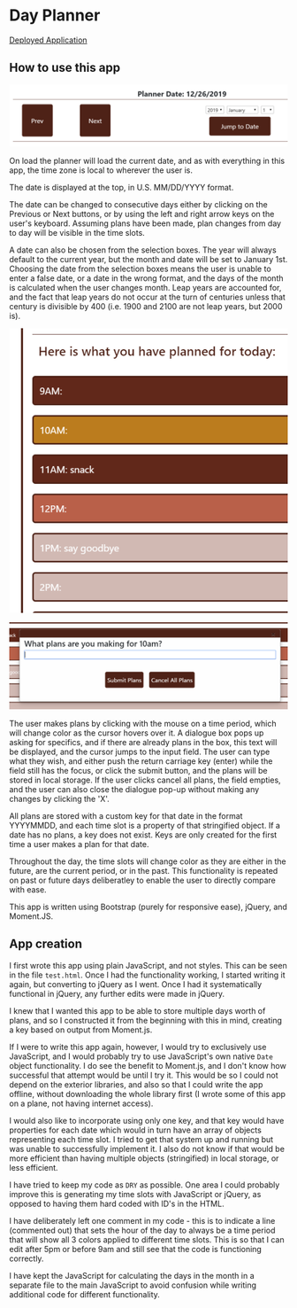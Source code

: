 # Day Planner

[Deployed Application](https://agtravis.github.io/homework-week-5/index.html)

## How to use this app

![choose-date](https://github.com/agtravis/homework-week-5/blob/master/assets/images/choose-date.PNG)

On load the planner will load the current date, and as with everything in this app, the time zone is local to wherever the user is.

The date is displayed at the top, in U.S. MM/DD/YYYY format.

The date can be changed to consecutive days either by clicking on the Previous or Next buttons, or by using the left and right arrow keys on the user's keyboard. Assuming plans have been made, plan changes from day to day will be visible in the time slots.

A date can also be chosen from the selection boxes. The year will always default to the current year, but the month and date will be set to January 1st. Choosing the date from the selection boxes means the user is unable to enter a false date, or a date in the wrong format, and the days of the month is calculated when the user changes month. Leap years are accounted for, and the fact that leap years do not occur at the turn of centuries unless that century is divisible by 400 (i.e. 1900 and 2100 are not leap years, but 2000 is).

![time-slot](https://github.com/agtravis/homework-week-5/blob/master/assets/images/time-slot.png)

![plan-input](https://github.com/agtravis/homework-week-5/blob/master/assets/images/plan-input.PNG)

The user makes plans by clicking with the mouse on a time period, which will change color as the cursor hovers over it. A dialogue box pops up asking for specifics, and if there are already plans in the box, this text will be displayed, and the cursor jumps to the input field. The user can type what they wish, and either push the return carriage key (enter) while the field still has the focus, or click the submit button, and the plans will be stored in local storage. If the user clicks cancel all plans, the field empties, and the user can also close the dialogue pop-up without making any changes by clicking the 'X'.

All plans are stored with a custom key for that date in the format YYYYMMDD, and each time slot is a property of that stringified object. If a date has no plans, a key does not exist. Keys are only created for the first time a user makes a plan for that date.

Throughout the day, the time slots will change color as they are either in the future, are the current period, or in the past. This functionality is repeated on past or future days deliberatley to enable the user to directly compare with ease.

This app is written using Bootstrap (purely for responsive ease), jQuery, and Moment.JS.

## App creation

I first wrote this app using plain JavaScript, and not styles. This can be seen in the file `test.html`. Once I had the functionality working, I started writing it again, but converting to jQuery as I went. Once I had it systematically functional in jQuery, any further edits were made in jQuery.

I knew that I wanted this app to be able to store multiple days worth of plans, and so I constructed it from the beginning with this in mind, creating a key based on output from Moment.js.

If I were to write this app again, however, I would try to exclusively use JavaScript, and I would probably try to use JavaScript's own native `Date` object functionality. I do see the benefit to Moment.js, and I don't know how successful that attempt would be until I try it. This would be so I could not depend on the exterior libraries, and also so that I could write the app offline, without downloading the whole library first (I wrote some of this app on a plane, not having internet access).

I would also like to incorporate using only one key, and that key would have properties for each date which would in turn have an array of objects representing each time slot. I tried to get that system up and running but was unable to successfully implement it. I also do not know if that would be more efficient than having multiple objects (stringified) in local storage, or less efficient.

I have tried to keep my code as `DRY` as possible. One area I could probably improve this is generating my time slots with JavaScript or jQuery, as opposed to having them hard coded with ID's in the HTML.

I have deliberately left one comment in my code - this is to indicate a line (commented out) that sets the hour of the day to always be a time period that will show all 3 colors applied to different time slots. This is so that I can edit after 5pm or before 9am and still see that the code is functioning correctly.

I have kept the JavaScript for calculating the days in the month in a separate file to the main JavaScript to avoid confusion while writing additional code for different functionality.
